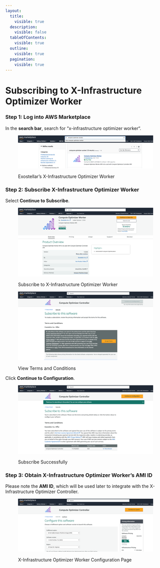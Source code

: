 ```yaml
---
layout:
  title:
    visible: true
  description:
    visible: false
  tableOfContents:
    visible: true
  outline:
    visible: true
  pagination:
    visible: true
---
```


# Subscribing to X-Infrastructure Optimizer Worker

### Step 1: Log into AWS Marketplace <a href="#step-1-log-into-aws-marketplace" id="step-1-log-into-aws-marketplace"></a>

In the **search bar**, search for “x-infrastructure optimizer worker“.

<figure><img src="../../.gitbook/assets/Screenshot 2023-11-10 at 11.27.31 AM.png" alt=""><figcaption><p>Exostellar’s X-Infrastructure Optimizer Worker</p></figcaption></figure>

### Step 2: Subscribe X-Infrastructure Optimizer Worker <a href="#step-2-subscribe-x-infrastructure-optimizer-worker" id="step-2-subscribe-x-infrastructure-optimizer-worker"></a>

Select **Continue to Subscribe**.

<figure><img src="../../.gitbook/assets/Screenshot 2023-11-10 at 11.28.32 AM.png" alt=""><figcaption><p>Subscribe to X-Infrastructure Optimizer Worker</p></figcaption></figure>

<figure><img src="../../.gitbook/assets/Screenshot 2023-11-10 at 2.52.02 PM.png" alt=""><figcaption><p>View Terms and Conditions</p></figcaption></figure>

Click **Continue to Configuration**.

<figure><img src="../../.gitbook/assets/Screenshot 2023-11-10 at 2.55.10 PM.png" alt=""><figcaption><p>Subscribe Successfully</p></figcaption></figure>

### Step 3: Obtain X-Infrastructure Optimizer Worker’s AMI ID <a href="#step-3-obtain-x-infrastructure-optimizer-workers-ami-id" id="step-3-obtain-x-infrastructure-optimizer-workers-ami-id"></a>

Please note the **AMI ID**, which will be used later to integrate with the X-Infrastructure Optimizer Controller.

<figure><img src="../../.gitbook/assets/Screenshot 2023-11-10 at 2.56.10 PM.png" alt=""><figcaption><p>X-Infrastructure Optimizer Worker Configuration Page</p></figcaption></figure>
